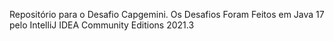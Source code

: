 Repositório para o Desafio Capgemini.
Os Desafios Foram Feitos em Java 17 pelo IntelliJ IDEA Community Editions 2021.3